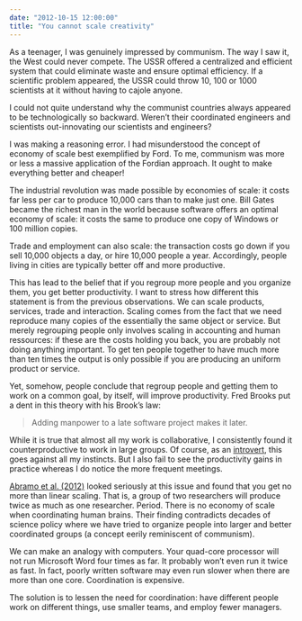```yaml
---
date: "2012-10-15 12:00:00"
title: "You cannot scale creativity"
---
```




As a teenager, I was genuinely impressed by communism. The way I saw it, the West could never compete. The USSR offered a centralized and efficient system that could eliminate waste and ensure optimal efficiency. If a scientific problem appeared, the USSR could throw 10, 100 or 1000 scientists at it without having to cajole anyone. 

I could not quite understand why the communist countries always appeared to be technologically so backward. Weren&rsquo;t their coordinated engineers and scientists out-innovating our scientists and engineers?

I was making a reasoning error. I had misunderstood the concept of economy of scale best exemplified by Ford. To me, communism was more or less a massive application of the Fordian approach. It ought to make everything better and cheaper!

The industrial revolution was made possible by economies of scale: it costs far less per car to produce 10,000 cars than to make just one. Bill Gates became the richest man in the world because software offers an optimal economy of scale: it costs the same to produce one copy of Windows or 100 million copies.

Trade and employment can also scale: the transaction costs go down if you sell 10,000 objects a day, or hire 10,000 people a year. Accordingly, people living in cities are typically better off and more productive.

This has lead to the belief that if you regroup more people and you organize them, you get better productivity. I want to stress how different this statement is from the previous observations. We can scale products, services, trade and interaction. Scaling comes from the fact that we need reproduce many copies of the essentially the same object or service. But merely regrouping people only involves scaling in accounting and human ressources: if these are the costs holding you back, you are probably not doing anything important. To get ten people together to have much more than ten times the output is only possible if you are producing an uniform product or service.

Yet, somehow, people conclude that regroup people and getting them to work on a common goal, by itself, will improve productivity. Fred Brooks put a dent in this theory with his Brook&rsquo;s law:

> Adding manpower to a late software project makes it later. 


While it is true that almost all my work is collaborative, I consistently found it counterproductive to work in large groups. Of course, as an [introvert](/lemire/blog/2012/03/03/im-an-introvert-and-thats-ok/), this goes against all my instincts. But I also fail to see the productivity gains in practice whereas I do notice the more frequent meetings. 

[Abramo et al. (2012)](http://link.springer.com/article/10.1007%2Fs10734-011-9471-6) looked seriously at this issue and found that you get no more than linear scaling. That is, a group of two researchers will produce twice as much as one researcher. Period. There is no economy of scale when coordinating human brains. Their finding contradicts decades of science policy where we have tried to organize people into larger and better coordinated groups (a concept eerily reminiscent of communism).

We can make an analogy with computers. Your quad-core processor will not run Microsoft Word four times as far. It probably won&rsquo;t even run it twice as fast. In fact, poorly written software may even run slower when there are more than one core. Coordination is expensive. 

The solution is to lessen the need for coordination: have different people work on different things, use smaller teams, and employ fewer managers. 

